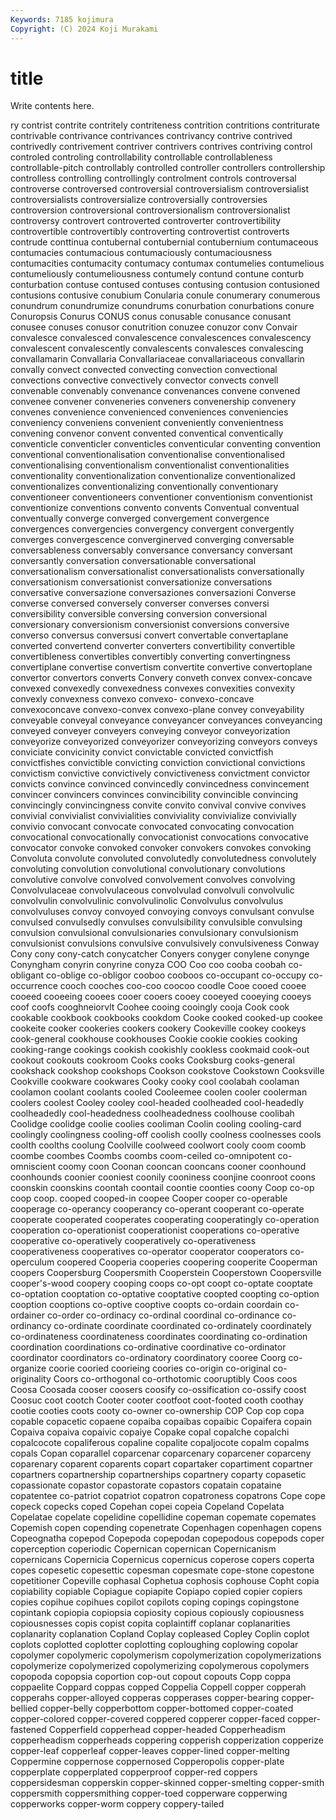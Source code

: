 ```yaml
---
Keywords: 7185 kojimura
Copyright: (C) 2024 Koji Murakami
---
```


# title

Write contents here.



ry
contrist contrite contritely contriteness contrition contritions contriturate contrivable contrivance contrivances
contrivancy contrive contrived contrivedly contrivement contriver contrivers contrives contriving control
controled controling controllability controllable controllableness controllable-pitch controllably controlled controller controllers
controllership controlless controlling controllingly controlment controls controversal controverse controversed controversial
controversialism controversialist controversialists controversialize controversially controversies controversion controversional controversionalism controversionalist
controversy controvert controverted controverter controvertibility controvertible controvertibly controverting controvertist controverts
contrude conttinua contubernal contubernial contubernium contumaceous contumacies contumacious contumaciously contumaciousness
contumacities contumacity contumacy contumax contumelies contumelious contumeliously contumeliousness contumely contund
contune conturb conturbation contuse contused contuses contusing contusion contusioned contusions
contusive conubium Conularia conule conumerary conumerous conundrum conundrumize conundrums conurbation
conurbations conure Conuropsis Conurus CONUS conus conusable conusance conusant conusee
conuses conusor conutrition conuzee conuzor conv Convair convalesce convalesced convalescence
convalescences convalescency convalescent convalescently convalescents convalesces convalescing convallamarin Convallaria Convallariaceae
convallariaceous convallarin convally convect convected convecting convection convectional convections convective
convectively convector convects convell convenable convenably convenance convenances convene convened
convenee convener conveneries conveners convenership convenery convenes convenience convenienced conveniences
conveniencies conveniency conveniens convenient conveniently convenientness convening convenor convent convented
conventical conventically conventicle conventicler conventicles conventicular conventing convention conventional conventionalisation
conventionalise conventionalised conventionalising conventionalism conventionalist conventionalities conventionality conventionalization conventionalize conventionalized
conventionalizes conventionalizing conventionally conventionary conventioneer conventioneers conventioner conventionism conventionist conventionize
conventions convento convents Conventual conventual conventually converge converged convergement convergence
convergences convergencies convergency convergent convergently converges convergescence converginerved converging conversable
conversableness conversably conversance conversancy conversant conversantly conversation conversationable conversational conversationalism
conversationalist conversationalists conversationally conversationism conversationist conversationize conversations conversative conversazione conversaziones
conversazioni Converse converse conversed conversely converser converses conversi conversibility conversible
conversing conversion conversional conversionary conversionism conversionist conversions conversive converso conversus
conversusi convert convertable convertaplane converted convertend converter converters convertibility convertible
convertibleness convertibles convertibly converting convertingness convertiplane convertise convertism convertite convertive
convertoplane convertor convertors converts Convery conveth convex convex-concave convexed convexedly
convexedness convexes convexities convexity convexly convexness convexo convexo- convexo-concave convexoconcave
convexo-convex convexo-plane convey conveyability conveyable conveyal conveyance conveyancer conveyances conveyancing
conveyed conveyer conveyers conveying conveyor conveyorization conveyorize conveyorized conveyorizer conveyorizing
conveyors conveys conviciate convicinity convict convictable convicted convictfish convictfishes convictible
convicting conviction convictional convictions convictism convictive convictively convictiveness convictment convictor
convicts convince convinced convincedly convincedness convincement convincer convincers convinces convincibility
convincible convincing convincingly convincingness convite convito convival convive convives convivial
convivialist convivialities conviviality convivialize convivially convivio convocant convocate convocated convocating
convocation convocational convocationally convocationist convocations convocative convocator convoke convoked convoker
convokers convokes convoking Convoluta convolute convoluted convolutedly convolutedness convolutely convoluting
convolution convolutional convolutionary convolutions convolutive convolve convolved convolvement convolves convolving
Convolvulaceae convolvulaceous convolvulad convolvuli convolvulic convolvulin convolvulinic convolvulinolic Convolvulus convolvulus
convolvuluses convoy convoyed convoying convoys convulsant convulse convulsed convulsedly convulses
convulsibility convulsible convulsing convulsion convulsional convulsionaries convulsionary convulsionism convulsionist convulsions
convulsive convulsively convulsiveness Conway Cony cony cony-catch conycatcher Conyers conyger
conylene conynge Conyngham conyrin conyrine conyza COO Coo coo cooba
coobah co-obligant co-oblige co-obligor cooboo cooboos co-occupant co-occupy co-occurrence cooch
cooches coo-coo coocoo coodle Cooe cooed cooee cooeed cooeeing cooees
cooer cooers cooey cooeyed cooeying cooeys coof coofs cooghneiorvlt Coohee
cooing cooingly cooja Cook cook cookable cookbook cookbooks cookdom Cooke
cooked cooked-up cookee cookeite cooker cookeries cookers cookery Cookeville cookey
cookeys cook-general cookhouse cookhouses Cookie cookie cookies cooking cooking-range cookings
cookish cookishly cookless cookmaid cook-out cookout cookouts cookroom Cooks cooks
Cooksburg cooks-general cookshack cookshop cookshops Cookson cookstove Cookstown Cooksville Cookville
cookware cookwares Cooky cooky cool coolabah coolaman coolamon coolant coolants
cooled Cooleemee coolen cooler coolerman coolers coolest Cooley cooley cool-headed
coolheaded cool-headedly coolheadedly cool-headedness coolheadedness coolhouse coolibah Coolidge coolidge coolie
coolies cooliman Coolin cooling cooling-card coolingly coolingness cooling-off coolish coolly
coolness coolnesses cools coolth coolths coolung Coolville coolweed coolwort cooly
coom coomb coombe coombes Coombs coombs coom-ceiled co-omnipotent co-omniscient coomy
coon Coonan cooncan cooncans cooner coonhound coonhounds coonier cooniest coonily
cooniness coonjine coonroot coons coonskin coonskins coontah coontail coontie coonties
coony Coop co-op coop coop. cooped cooped-in coopee Cooper cooper
co-operable cooperage co-operancy cooperancy co-operant cooperant co-operate cooperate cooperated cooperates
cooperating cooperatingly co-operation cooperation co-operationist cooperationist cooperations co-operative cooperative co-operatively
cooperatively co-operativeness cooperativeness cooperatives co-operator cooperator cooperators co-operculum coopered Cooperia
cooperies coopering cooperite Cooperman coopers Coopersburg Coopersmith Cooperstein Cooperstown Coopersville
cooper's-wood coopery cooping coops co-opt coopt co-optate cooptate co-optation cooptation
co-optative cooptative coopted coopting co-option cooption cooptions co-optive cooptive coopts
co-ordain coordain co-ordainer co-order co-ordinacy co-ordinal coordinal co-ordinance co-ordinancy co-ordinate
coordinate coordinated co-ordinately coordinately co-ordinateness coordinateness coordinates coordinating co-ordination coordination
coordinations co-ordinative coordinative co-ordinator coordinator coordinators co-ordinatory coordinatory cooree Coorg
co-organize coorie cooried coorieing coories co-origin co-original co-originality Coors co-orthogonal
co-orthotomic cooruptibly Coos coos Coosa Coosada cooser coosers coosify co-ossification
co-ossify coost Coosuc coot cootch Cooter cooter cootfoot coot-footed cooth
coothay cootie cooties coots cooty co-owner co-ownership COP Cop cop
copa copable copacetic copaene copaiba copaibas copaibic Copaifera copain Copaiva
copaiva copaivic copaiye Copake copal copalche copalchi copalcocote copaliferous copaline
copalite copaljocote copalm copalms copals Copan coparallel coparcenar coparcenary coparcener
coparceny coparenary coparent coparents copart copartaker copartiment copartner copartners copartnership
copartnerships copartnery coparty copasetic copassionate copastor copastorate copastors copatain copataine
copatentee co-patriot copatriot copatron copatroness copatrons Cope cope copeck copecks
coped Copehan copei copeia Copeland Copelata Copelatae copelate copelidine copellidine
copeman copemate copemates Copemish copen copending copenetrate Copenhagen copenhagen copens
Copeognatha copepod Copepoda copepodan copepodous copepods coper coperception coperiodic Copernican
copernican Copernicanism copernicans Copernicia Copernicus copernicus coperose copers coperta copes
copesetic copesettic copesman copesmate cope-stone copestone copetitioner Copeville cophasal Cophetua
cophosis cophouse Copht copia copiability copiable Copiague copiapite Copiapo copied
copier copiers copies copihue copihues copilot copilots coping copings copingstone
copintank copiopia copiopsia copiosity copious copiously copiousness copiousnesses copis copist
copita coplaintiff coplanar coplanarities coplanarity coplanation Copland Coplay copleased Copley
Coplin coplot coplots coplotted coplotter coplotting coploughing coplowing copolar copolymer
copolymeric copolymerism copolymerization copolymerizations copolymerize copolymerized copolymerizing copolymerous copolymers copopoda
copopsia coportion cop-out copout copouts Copp coppa coppaelite Coppard coppas
copped Coppelia Coppell copper copperah copperahs copper-alloyed copperas copperases copper-bearing
copper-bellied copper-belly copperbottom copper-bottomed copper-coated copper-colored copper-covered coppered copperer copper-faced
copper-fastened Copperfield copperhead copper-headed Copperheadism copperheadism copperheads coppering copperish copperization
copperize copper-leaf copperleaf copper-leaves copper-lined copper-melting Coppermine coppernose coppernosed Copperopolis
copper-plate copperplate copperplated copperproof copper-red coppers coppersidesman copperskin copper-skinned copper-smelting
copper-smith coppersmith coppersmithing copper-toed copperware copperwing copperworks copper-worm coppery coppery-tailed
